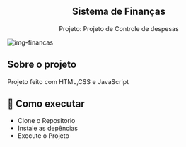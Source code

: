 <h2 align="center">
  Sistema de Finanças
</h2>
<p align="center">
  Projeto: Projeto de Controle de despesas</p>
  
 ![img-financas](https://user-images.githubusercontent.com/116293621/212355101-ae516a52-2f98-4802-9952-171f4c7d95b3.jpg)
<p align="center">

## Sobre o projeto

Projeto feito com HTML,CSS e JavaScript

## 🚀 Como executar

- Clone o Repositorio
- Instale as depências
- Execute o Projeto
